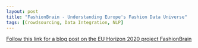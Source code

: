 ```yaml
---
layout: post
title: "FashionBrain - Understanding Europe's Fashion Data Universe"
tags: [Crowdsourcing, Data Integration, NLP]
---
```



<html>
<a href="https://cordis.europa.eu/article/id/418235-using-data-to-understand-and-predict-fashion-trends">Follow this link for a blog post on the EU Horizon 2020 project FashionBrain</a>

</html>